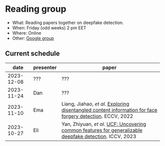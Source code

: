 # Reading group

- What: Reading papers together on deepfake detection.
- When: Friday (odd weeks) 2 pm EET
- Where: Online
- Other: [Google group](https://groups.google.com/g/deepfake-detection-reading-group)

## Current schedule

| date | presenter | paper |
|------|-----------|-------|
| 2023-12-08 | ??? | ??? |
| 2023-11-24 | Dan | ??? |
| 2023-11-10 | Ema | Liang, Jiahao, _et al._ [Exploring disentangled content information for face forgery detection](https://arxiv.org/pdf/2207.09202.pdf). ECCV, 2022 |
| 2023-10-27 | Eli | Yan, Zhiyuan, _et al._ [UCF: Uncovering common features for generalizable deepfake detection](https://arxiv.org/pdf/2304.13949.pdf). ICCV, 2023 |
